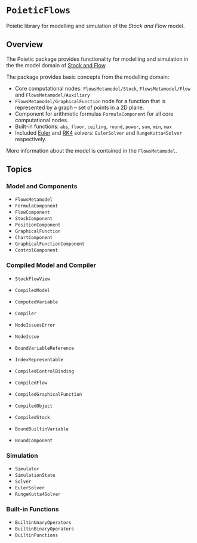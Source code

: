 # ``PoieticFlows``

Poietic library for modelling and simulation of the _Stock and Flow_ model.

## Overview

The Poietic package provides functionality for modelling and simulation
in the the model domain of [Stock and Flow](https://en.wikipedia.org/wiki/Stock_and_flow).

The package provides basic concepts from the modelling domain:

- Core computational nodes: ``FlowsMetamodel/Stock``,
``FlowsMetamodel/Flow`` and ``FlowsMetamodel/Auxiliary``
- ``FlowsMetamodel/GraphicalFunction`` node for a function that is represented
 by a graph – set of points in a 2D plane.
- Component for arithmetic formulas ``FormulaComponent`` for all core 
  computational nodes.
- Built-in functions: `abs`, `floor`, `ceiling`, `round`, `power`, `sum`, `min`,
  `max`
- Included [Euler](https://en.wikipedia.org/wiki/Euler_method)
  and [RK4](https://en.wikipedia.org/wiki/Runge–Kutta_methods) solvers: 
  ``EulerSolver`` and ``RungeKutta4Solver`` respectively.

More information about the model is contained in the ``FlowsMetamodel``.


## Topics

### Model and Components

- ``FlowsMetamodel``
- ``FormulaComponent``
- ``FlowComponent``
- ``StockComponent``
- ``PositionComponent``
- ``GraphicalFunction``
- ``ChartComponent``
- ``GraphicalFunctionComponent``
- ``ControlComponent``

### Compiled Model and Compiler

- ``StockFlowView``
- ``CompiledModel``
- ``ComputedVariable``
- ``Compiler``
- ``NodeIssuesError``
- ``NodeIssue``
- ``BoundVariableReference``
- ``IndexRepresentable``

- ``CompiledControlBinding``
- ``CompiledFlow``
- ``CompiledGraphicalFunction``
- ``CompiledObject``
- ``CompiledStock``

- ``BoundBuiltinVariable``
- ``BoundComponent``

### Simulation

- ``Simulator``
- ``SimulationState``
- ``Solver``
- ``EulerSolver``
- ``RungeKutta4Solver``

### Built-in Functions

- ``BuiltinUnaryOperators``
- ``BuiltinBinaryOperators``
- ``BuiltinFunctions``

